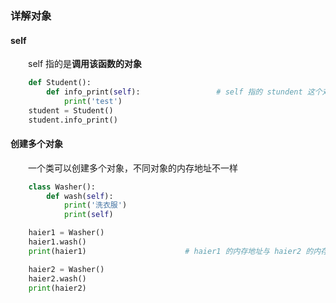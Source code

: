 ### 详解对象
#### self
&emsp;&emsp;self 指的是**调用该函数的对象**


```python
    def Student():
        def info_print(self):                 # self 指的 stundent 这个对象
            print('test')
    student = Student()
    student.info_print()

```

#### 创建多个对象
&emsp;&emsp;一个类可以创建多个对象，不同对象的内存地址不一样



```python
    class Washer():
        def wash(self):
            print('洗衣服')
            print(self)

    haier1 = Washer()
    haier1.wash()
    print(haier1)                      # haier1 的内存地址与 haier2 的内存地址不一样

    haier2 = Washer()
    haier2.wash()
    print(haier2)

```







